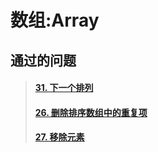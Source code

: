 # 数组:Array

## 通过的问题

> #### [31. 下一个排列](https://leetcode-cn.com/problems/next-permutation/)
>
> #### [26. 删除排序数组中的重复项](https://leetcode-cn.com/problems/remove-duplicates-from-sorted-array/)
>
> #### [27. 移除元素](https://leetcode-cn.com/problems/remove-element/)

